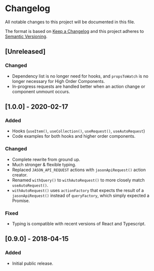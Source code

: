 # Changelog

All notable changes to this project will be documented in this file.

The format is based on [Keep a Changelog](http://keepachangelog.com/en/1.0.0/)
and this project adheres to [Semantic Versioning](http://semver.org/spec/v2.0.0.html).

## [Unreleased]
### Changed
- Dependency list is no longer need for hooks, and `propsToWatch`
  is no longer necessary for High Order Components.
- In-progress requests are handled better when an action change or
  component unmount occurs.

## [1.0.0] - 2020-02-17
### Added
- Hooks (`useItem()`, `useCollection()`, `useRequest()`, `useAutoRequest`)
- Code examples for both hooks and higher order components.

### Changed
- Complete rewrite from ground up.
- Much stronger & flexible typing.
- Replaced `JASON_API_REQUEST` actions with `jasonApiRequest()` action creator.
- Renamed `withQuery()` to `withAutoRequest()` to more closely match `useAutoRequest()`.
- `withAutoRequest()` uses `actionFactory` that expects the result of a `jasonApiRequest()`
  instead of `queryFactory`, which simply expected a Promise.

### Fixed
- Typing is compatible with recent versions of React and Typescript.

## [0.9.0] - 2018-04-15
### Added
- Initial public release.

